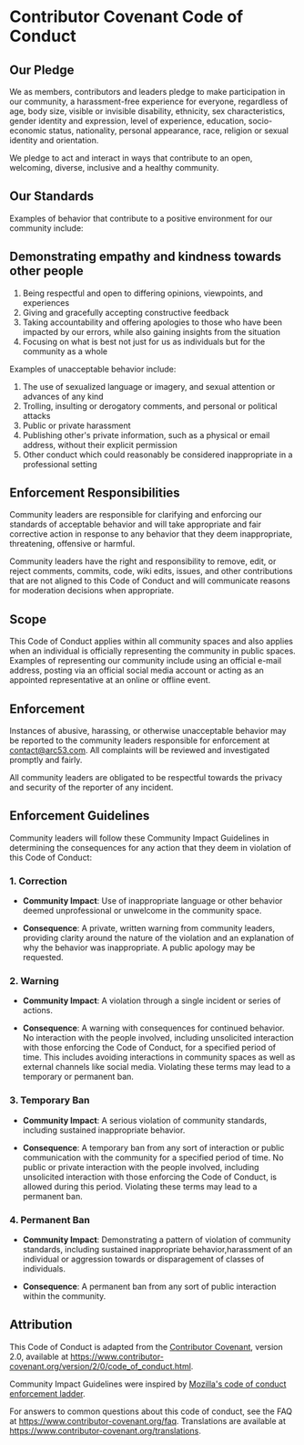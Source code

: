 # Contributor Covenant Code of Conduct

## Our Pledge

We as members, contributors and leaders pledge to make participation in our
community, a harassment-free experience for everyone, regardless of age, body
size, visible or invisible disability, ethnicity, sex characteristics, gender
identity and expression, level of experience, education, socio-economic status,
nationality, personal appearance, race, religion or sexual identity
and orientation.

We pledge to act and interact in ways that contribute to an open, welcoming,
diverse, inclusive and a healthy community.

## Our Standards

Examples of behavior that contribute to a positive environment for our
community include:

## Demonstrating empathy and kindness towards other people

1. Being respectful and open to differing opinions, viewpoints, and experiences
2. Giving and gracefully accepting constructive feedback
3. Taking accountability and offering apologies to those who have been impacted by our errors,
  while also gaining insights from the situation
4. Focusing on what is best not just for us as individuals but for the
  community as a whole

Examples of unacceptable behavior include:

1. The use of sexualized language or imagery, and sexual attention or
  advances of any kind
2. Trolling, insulting or derogatory comments, and personal or political attacks
3. Public or private harassment
4. Publishing other's private information, such as a physical or email
  address, without their explicit permission
5. Other conduct which could reasonably be considered inappropriate in a
  professional setting

## Enforcement Responsibilities

Community leaders are responsible for clarifying and enforcing our standards of
acceptable behavior and will take appropriate and fair corrective action in
response to any behavior that they deem inappropriate, threatening, offensive
or harmful.

Community leaders have the right and responsibility to remove, edit, or reject
comments, commits, code, wiki edits, issues, and other contributions that are
not aligned to this Code of Conduct and will communicate reasons for moderation
decisions when appropriate.

## Scope

This Code of Conduct applies within all community spaces and also applies when
an individual is officially representing the community in public spaces.
Examples of representing our community include using an official e-mail address,
posting via an official social media account or acting as an appointed
representative at an online or offline event.

## Enforcement

Instances of abusive, harassing, or otherwise unacceptable behavior may be
reported to the community leaders responsible for enforcement at
<contact@arc53.com>.
All complaints will be reviewed and investigated promptly and fairly.

All community leaders are obligated to be respectful towards the privacy and security of the
reporter of any incident.

## Enforcement Guidelines

Community leaders will follow these Community Impact Guidelines in determining
the consequences for any action that they deem in violation of this Code of Conduct:

### 1. Correction

* **Community Impact**: Use of inappropriate language or other behavior deemed
unprofessional or unwelcome in the community space.

* **Consequence**: A private, written warning from community leaders, providing
clarity around the nature of the violation and an explanation of why the
behavior was inappropriate. A public apology may be requested.

### 2. Warning

* **Community Impact**: A violation through a single incident or series
of actions.

* **Consequence**: A warning with consequences for continued behavior. No
interaction with the people involved, including unsolicited interaction with
those enforcing the Code of Conduct, for a specified period of time. This
includes avoiding interactions in community spaces as well as external channels
like social media. Violating these terms may lead to a temporary or
permanent ban.

### 3. Temporary Ban

* **Community Impact**: A serious violation of community standards, including
sustained inappropriate behavior.

* **Consequence**: A temporary ban from any sort of interaction or public
communication with the community for a specified period of time. No public or
private interaction with the people involved, including unsolicited interaction
with those enforcing the Code of Conduct, is allowed during this period.
Violating these terms may lead to a permanent ban.

### 4. Permanent Ban

* **Community Impact**: Demonstrating a pattern of violation of community
standards, including sustained inappropriate behavior,harassment of an
individual or aggression towards or disparagement of classes of individuals.

* **Consequence**: A permanent ban from any sort of public interaction within
the community.

## Attribution

This Code of Conduct is adapted from the [Contributor Covenant][homepage],
version 2.0, available at
<https://www.contributor-covenant.org/version/2/0/code_of_conduct.html>.

Community Impact Guidelines were inspired by [Mozilla's code of conduct
enforcement ladder](https://github.com/mozilla/diversity).

[homepage]: https://www.contributor-covenant.org

For answers to common questions about this code of conduct, see the FAQ at
<https://www.contributor-covenant.org/faq>. Translations are available at
<https://www.contributor-covenant.org/translations>.
